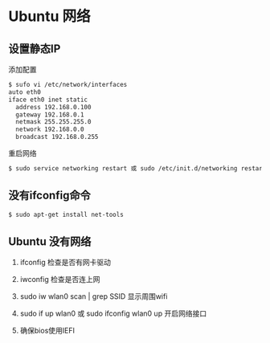 # Ubuntu 网络

## 设置静态IP
添加配置
```bash
$ sufo vi /etc/network/interfaces
auto eth0
iface eth0 inet static
  address 192.168.0.100
  gateway 192.168.0.1
  netmask 255.255.255.0
  network 192.168.0.0
  broadcast 192.168.0.255
```
重启网络
```bash
$ sudo service networking restart 或 sudo /etc/init.d/networking restart
```

## 没有ifconfig命令
```bash
$ sudo apt-get install net-tools
```

## Ubuntu 没有网络
  1. ifconfig 检查是否有网卡驱动

  2. iwconfig 检查是否连上网

  3. sudo iw wlan0 scan | grep SSID 显示周围wifi

  4. sudo if up wlan0 或 sudo ifconfig wlan0 up 开启网络接口

  5. 确保bios使用IEFI
